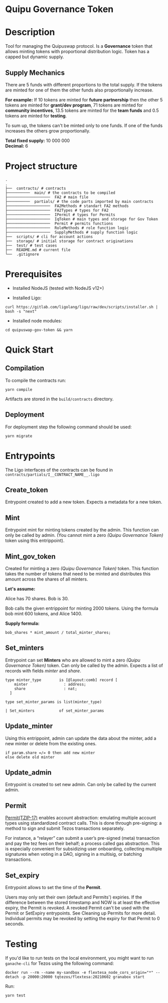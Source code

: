 # Quipu Governance Token

# Description

Tool for managing the Quipuswap protocol. Is a **Governance** token that allows minting tokens with proportional distribution logic. Token has a capped but dynamic supply.

## Supply Mechanics

There are 5 funds with different proportions to the total supply. If the tokens are minted for one of them the other funds also proportionally increase.

**For example:**
If 10 tokens are minted for **future partnership** then the other 5 tokens are minted for **grant/dev program**, 71 tokens are minted for **community incentives**, 13.5 tokens are minted for the **team funds** and 0.5 tokens are minted for **testing**.

To sum up, the tokens can't be minted only to one funds. If one of the funds increases the others grow proportionally.

**Total fixed supply:** 10 000 000 </br>
**Decimal:** 6

# Project structure

```
.
.
├──  contracts/ # contracts
├──────────  main/ # the contracts to be compiled
├───────────────────  FA2 # main file
├──────────  partials/ # the code parts imported by main contracts
├───────────────────  FA2Methods # standart FA2 methods
├───────────────────  FA2Types # types for FA2
├───────────────────  IPermit # types for Permits
├───────────────────  IqToken # main types and storage for Gov Token
├───────────────────  Permit # permits functions
├───────────────────  RoleMethods # role function logic
├───────────────────  SupplyMethods # supply function logic
├──  scripts/ # cli for account actions
├──  storage/ # initial storage for contract originations
├──  test/ # test cases
├──  README.md # current file
└──  .gitignore
```

# Prerequisites

- Installed NodeJS (tested with NodeJS v12+)

- Installed Ligo:

```
curl https://gitlab.com/ligolang/ligo/raw/dev/scripts/installer.sh | bash -s "next"
```

- Installed node modules:

```
cd quipuswap-gov-token && yarn
```

# Quick Start

## Compilation

To compile the contracts run:

```
yarn compile
```

Artifacts are stored in the `build/contracts` directory.

## Deployment

For deployment step the following command should be used:

```
yarn migrate
```

# Entrypoints

The Ligo interfaces of the contracts can be found in `contracts/partials/I__CONTRACT_NAME__.ligo`

## Create_token

Entrypoint created to add a new token. Expects a metadata for a new token.

## Mint

Entrypoint mint for minting tokens created by the admin. This function can only be called by admin.
(You cannot mint a zero *(Quipu Governance Token)* token using this entrippoint).

## Mint_gov_token

Created for minting a zero *(Quipu Governance Token)* token.
This function takes the number of tokens that need to be minted and distributes this amount across the shares of all minters.

**Let's assume:**

Alice has 70 shares.
Bob is 30.

Bob calls the given entrippoint for minting 2000 tokens.
Using the formula bob mint 600 tokens, and Alice 1400.

**Supply formula:**
```
bob_shares * mint_amount / total_minter_shares;
```

## Set_minters

Entrypoint can set **Minters** who are allowed to mint a zero *(Quipu Governance Token)* token.
Can only be called by the admin. Expects a list of records with fields *minter* and *share*.

```
type minter_type        is [@layout:comb] record [
    minter                : address;
    share                 : nat;
  ]

type set_minter_params is list(minter_type)

| Set_minters           of set_minter_params
```

## Update_minter

Using this entrippoint, admin can update the data about the minter,
add a new minter or delete from the existing ones.

```
if param.share =/= 0 then add new minter
else delete old minter
```

## Update_admin

Entrypoint is created to set new admin. Can only be called by the current admin.

## Permit

[Permit(TZIP-17)](https://gitlab.com/tezos/tzip/-/blob/master/proposals/tzip-17/tzip-17.md) enables account abstraction: emulating multiple account types using standardized contract calls. This is done through pre-signing: a method to sign and submit Tezos transactions separately.</br>


For instance, a “relayer” can submit a user’s pre-signed (meta) transaction and pay the tez fees on their behalf; a process called gas abstraction. This is especially convenient for subsidizing user onboarding, collecting multiple signatures when voting in a DAO, signing in a multisig, or batching transactions.

## Set_expiry

Entrypoint allows to set the time of the **Permit**.

Users may only set their own (default and Permits') expiries.
If the difference between the stored timestamp and NOW is at least the
effective expiry, the Permit is revoked.
A revoked Permit can't be used with the Permit or SetExpiry entrypoints.
See Cleaning up Permits for more detail.
Individual permits may be revoked by setting the expiry for that Permit to 0 seconds.

# Testing

If you'd like to run tests on the local environment, you might want to run `ganache-cli` for Tezos using the following command:

```
docker run --rm --name my-sandbox -e flextesa_node_cors_origin="*" --detach -p 20000:20000 tqtezos/flextesa:20210602 granabox start
```

Run:

```
yarn test
```
